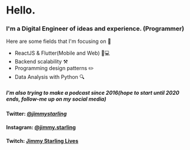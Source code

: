 # Hello.
### I'm a Digital Engineer of ideas and experience. (Programmer)
Here are some fields that I'm focusing on 🎯
- ReactJS & Flutter(Mobile and Web) 📱💻
- Backend scalability ⚒️
- Programming design patterns ✏️
- Data Analysis with Python 🔍
##### I'm also trying to make a podcast since 2016(hope to start until 2020 ends, follow-me up on my social media)
#### Twitter: [@_jimmystarling_](https://twitter.com/_jimmystarling_)
#### Instagram: [@jimmy.starling](https://www.instagram.com/jimmy.starling)
#### Twitch: [Jimmy Starling Lives](https://www.twitch.tv/jimmystarling)  
